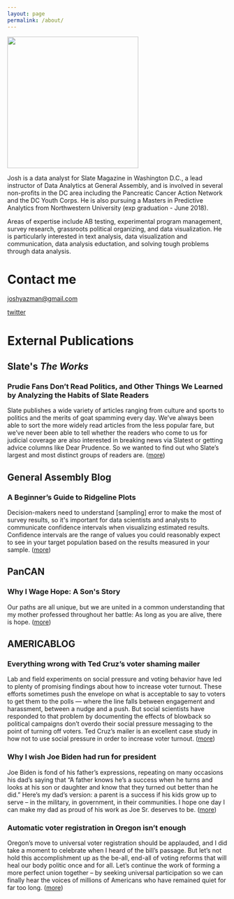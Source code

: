 ```yaml
---
layout: page
permalink: /about/
---
```


<p>
  <img src="https://joshyazman.github.io/images/josh and kzir khan.png#center" width="300" height="300"/>
</p>

Josh is a data analyst for Slate Magazine in Washington D.C., a lead instructor of Data Analytics at General Assembly, and is involved in several non-profits in the DC area including the Pancreatic Cancer Action Network and the DC Youth Corps. He is also pursuing a Masters in Predictive Analytics from Northwestern University (exp graduation - June 2018). 

Areas of expertise include AB testing, experimental program management, survey research, grassroots political organizing, and data visualization. He is particularly interested in text analysis, data visualization and communication, data analysis eductation, and solving tough problems through data analysis.

# Contact me

[joshyazman@gmail.com](mailto:joshyazman@gmail.com)

[twitter](https://twitter.com/jyazman2012)

# External Publications
## Slate's _The Works_
### Prudie Fans Don’t Read Politics, and Other Things We Learned by Analyzing the Habits of Slate Readers
Slate publishes a wide variety of articles ranging from culture and sports to politics and the merits of goat spamming every day. We’ve always been able to sort the more widely read articles from the less popular fare, but we’ve never been able to tell whether the readers who come to us for judicial coverage are also interested in breaking news via Slatest or getting advice columns like Dear Prudence. So we wanted to find out who Slate’s largest and most distinct groups of readers are. ([more](https://slate.com/technology/2017/10/we-analyzed-the-slate-audiences-reading-habits-heres-what-we-found.html))

## General Assembly Blog
### A Beginner’s Guide to Ridgeline Plots
Decision-makers need to understand [sampling] error to make the most of survey results, so it's important for data scientists and analysts to communicate confidence intervals when visualizing estimated results. Confidence intervals are the range of values you could reasonably expect to see in your target population based on the results measured in your sample. ([more](https://generalassemb.ly/data/data-science/ridgeline-plots))

## PanCAN
### Why I Wage Hope: A Son's Story
Our paths are all unique, but we are united in a common understanding that my mother professed throughout her battle: As long as you are alive, there is hope. ([more](https://www.pancan.org/about-us/pancreas-matters-enewsletters/wage-hope-sons-story/))

## AMERICABLOG
### Everything wrong with Ted Cruz’s voter shaming mailer
Lab and field experiments on social pressure and voting behavior have led to plenty of promising findings about how to increase voter turnout. These efforts sometimes push the envelope on what is acceptable to say to voters to get them to the polls — where the line falls between engagement and harassment, between a nudge and a push. But social scientists have responded to that problem by documenting the effects of blowback so political campaigns don’t overdo their social pressure messaging to the point of turning off voters. Ted Cruz’s mailer is an excellent case study in how not to use social pressure in order to increase voter turnout. ([more](http://americablog.com/2016/02/everything-wrong-ted-cruz-voter-shaming-mailer.html))

### Why I wish Joe Biden had run for president
Joe Biden is fond of his father’s expressions, repeating on many occasions his dad’s saying that “A father knows he’s a success when he turns and looks at his son or daughter and know that they turned out better than he did.” Here’s my dad’s version: a parent is a success if his kids grow up to serve – in the military, in government, in their communities. I hope one day I can make my dad as proud of his work as Joe Sr. deserves to be. ([more](http://americablog.com/2015/10/why-i-wish-joe-biden-had-run-for-president.html))

### Automatic voter registration in Oregon isn’t enough
Oregon’s move to universal voter registration should be applauded, and I did take a moment to celebrate when I heard of the bill’s passage. But let’s not hold this accomplishment up as the be-all, end-all of voting reforms that will heal our body politic once and for all. Let’s continue the work of forming a more perfect union together – by seeking universal participation so we can finally hear the voices of millions of Americans who have remained quiet for far too long. ([more](http://americablog.com/2015/03/automatic-voter-registration-oregon-isnt-enough.html))
